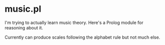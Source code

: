 # music.pl

I'm trying to actually learn music theory. Here's a Prolog module for reasoning about it.

Currently can produce scales following the alphabet rule but not much else.
